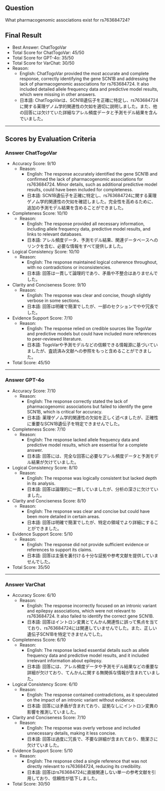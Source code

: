 ## Question

What pharmacogenomic associations exist for rs763684724?

## Final Result

- Best Answer: ChatTogoVar
- Total Score for ChatTogoVar: 45/50
- Total Score for GPT-4o: 35/50
- Total Score for VarChat: 30/50
- Reason:
  - English: ChatTogoVar provided the most accurate and complete response, correctly identifying the gene SCN1B and addressing the lack of pharmacogenomic associations for rs763684724. It also included detailed allele frequency data and predictive model results, which were missing in other answers.
  - 日本語: ChatTogoVarは、SCN1B遺伝子を正確に特定し、rs763684724に関する薬理ゲノム学的関連性の欠如を適切に説明しました。また、他の回答には欠けていた詳細なアレル頻度データと予測モデル結果を含んでいました。

---

## Scores by Evaluation Criteria

### Answer ChatTogoVar
- Accuracy Score: 9/10
  - Reason: 
    - English: The response accurately identified the gene SCN1B and confirmed the lack of pharmacogenomic associations for rs763684724. Minor details, such as additional predictive model results, could have been included for completeness.
    - 日本語: SCN1B遺伝子を正確に特定し、rs763684724に関する薬理ゲノム学的関連性の欠如を確認しました。完全性を高めるために、追加の予測モデル結果を含めることができました。
- Completeness Score: 10/10
  - Reason: 
    - English: The response provided all necessary information, including allele frequency data, predictive model results, and links to relevant databases.
    - 日本語: アレル頻度データ、予測モデル結果、関連データベースへのリンクを含む、必要な情報をすべて提供しました。
- Logical Consistency Score: 10/10
  - Reason: 
    - English: The response maintained logical coherence throughout, with no contradictions or inconsistencies.
    - 日本語: 回答は一貫して論理的であり、矛盾や不整合はありませんでした。
- Clarity and Conciseness Score: 9/10
  - Reason: 
    - English: The response was clear and concise, though slightly verbose in some sections.
    - 日本語: 回答は明確で簡潔でしたが、一部のセクションでやや冗長でした。
- Evidence Support Score: 7/10
  - Reason: 
    - English: The response relied on credible sources like TogoVar and predictive models but could have included more references to peer-reviewed literature.
    - 日本語: TogoVarや予測モデルなどの信頼できる情報源に基づいていましたが、査読済み文献への参照をもっと含めることができました。
- Total Score: 45/50

---

### Answer GPT-4o
- Accuracy Score: 7/10
  - Reason: 
    - English: The response correctly stated the lack of pharmacogenomic associations but failed to identify the gene SCN1B, which is critical for accuracy.
    - 日本語: 薬理ゲノム学的関連性の欠如を正しく述べましたが、正確性に重要なSCN1B遺伝子を特定できませんでした。
- Completeness Score: 7/10
  - Reason: 
    - English: The response lacked allele frequency data and predictive model results, which are essential for a complete answer.
    - 日本語: 回答には、完全な回答に必要なアレル頻度データと予測モデル結果が欠けていました。
- Logical Consistency Score: 8/10
  - Reason: 
    - English: The response was logically consistent but lacked depth in its analysis.
    - 日本語: 回答は論理的に一貫していましたが、分析の深さに欠けていました。
- Clarity and Conciseness Score: 8/10
  - Reason: 
    - English: The response was clear and concise but could have been more detailed in certain areas.
    - 日本語: 回答は明確で簡潔でしたが、特定の領域でより詳細にすることができました。
- Evidence Support Score: 5/10
  - Reason: 
    - English: The response did not provide sufficient evidence or references to support its claims.
    - 日本語: 回答は主張を裏付ける十分な証拠や参考文献を提供していませんでした。
- Total Score: 35/50

---

### Answer VarChat
- Accuracy Score: 6/10
  - Reason: 
    - English: The response incorrectly focused on an intronic variant and epilepsy associations, which were not relevant to rs763684724. It also failed to identify the correct gene SCN1B.
    - 日本語: 回答はイントロン変異とてんかん関連性に誤って焦点を当てており、rs763684724には関連していませんでした。また、正しい遺伝子SCN1Bを特定できませんでした。
- Completeness Score: 6/10
  - Reason: 
    - English: The response lacked essential details such as allele frequency data and predictive model results, and it included irrelevant information about epilepsy.
    - 日本語: 回答には、アレル頻度データや予測モデル結果などの重要な詳細が欠けており、てんかんに関する無関係な情報が含まれていました。
- Logical Consistency Score: 6/10
  - Reason: 
    - English: The response contained contradictions, as it speculated on the impact of an intronic variant without evidence.
    - 日本語: 回答には矛盾が含まれており、証拠なしにイントロン変異の影響を推測していました。
- Clarity and Conciseness Score: 7/10
  - Reason: 
    - English: The response was overly verbose and included unnecessary details, making it less concise.
    - 日本語: 回答は過度に冗長で、不要な詳細が含まれており、簡潔さに欠けていました。
- Evidence Support Score: 5/10
  - Reason: 
    - English: The response cited a single reference that was not directly relevant to rs763684724, reducing its credibility.
    - 日本語: 回答はrs763684724に直接関連しない単一の参考文献を引用しており、信頼性が低下しました。
- Total Score: 30/50